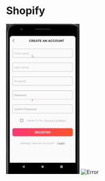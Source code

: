 # Shopify

<img src="https://github.com/Himanshu6124/Shopify/blob/master/screenshots/scr3.jpg" alt="Error" style="width:200px;"/>

<img src="https://github.com/Himanshu6124/Shopify/tree/master/screenshots/scr3.jpg" alt="Error" style="width:200px;"/>
